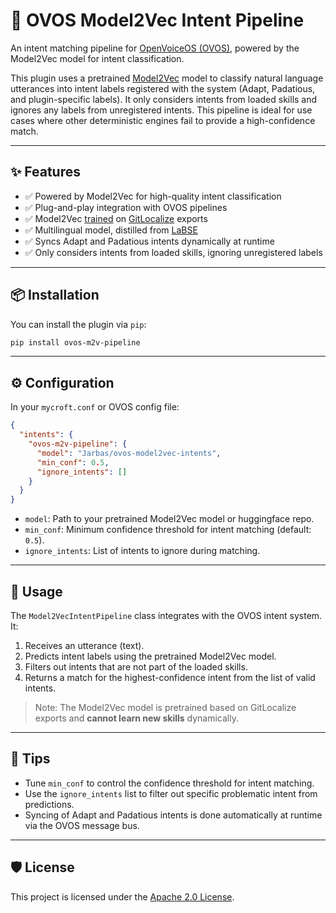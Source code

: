 # 🧠 OVOS Model2Vec Intent Pipeline

An intent matching pipeline for [OpenVoiceOS (OVOS)](https://openvoiceos.org), powered by the Model2Vec model for intent classification.

This plugin uses a pretrained [Model2Vec](https://github.com/MinishLab/model2vec) model to classify natural language utterances into intent labels registered with the system (Adapt, Padatious, and plugin-specific labels). It only considers intents from loaded skills and ignores any labels from unregistered intents. This pipeline is ideal for use cases where other deterministic engines fail to provide a high-confidence match.

---

## ✨ Features

* ✅ Powered by Model2Vec for high-quality intent classification
* ✅ Plug-and-play integration with OVOS pipelines
* ✅ Model2Vec [trained](https://huggingface.co/Jarbas/ovos-model2vec-intents) on [GitLocalize](https://gitlocalize.com/users/OpenVoiceOS) exports
* ✅ Multilingual model, distilled from [LaBSE](https://huggingface.co/minishlab/M2V_multilingual_output)
* ✅ Syncs Adapt and Padatious intents dynamically at runtime
* ✅ Only considers intents from loaded skills, ignoring unregistered labels

---

## 📦 Installation

You can install the plugin via `pip`:

```bash
pip install ovos-m2v-pipeline
```

---

## ⚙️ Configuration

In your `mycroft.conf` or OVOS config file:

```json
{
  "intents": {
    "ovos-m2v-pipeline": {
      "model": "Jarbas/ovos-model2vec-intents",
      "min_conf": 0.5,
      "ignore_intents": []
    }
  }
}
```

* `model`: Path to your pretrained Model2Vec model or huggingface repo.
* `min_conf`: Minimum confidence threshold for intent matching (default: `0.5`).
* `ignore_intents`: List of intents to ignore during matching.

---

## 🧠 Usage

The `Model2VecIntentPipeline` class integrates with the OVOS intent system. It:

1. Receives an utterance (text).
2. Predicts intent labels using the pretrained Model2Vec model.
3. Filters out intents that are not part of the loaded skills.
4. Returns a match for the highest-confidence intent from the list of valid intents.

> Note: The Model2Vec model is pretrained based on GitLocalize exports and **cannot learn new skills** dynamically.

---

## 🧪 Tips

* Tune `min_conf` to control the confidence threshold for intent matching.
* Use the `ignore_intents` list to filter out specific problematic intent from predictions.
* Syncing of Adapt and Padatious intents is done automatically at runtime via the OVOS message bus.

---

## 🛡 License

This project is licensed under the [Apache 2.0 License](LICENSE).
